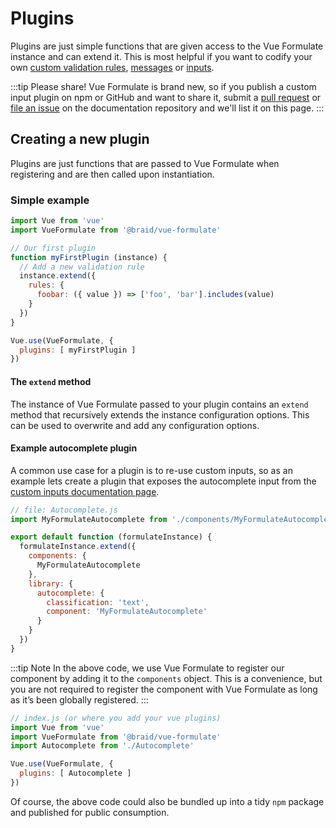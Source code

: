 # Plugins

Plugins are just simple functions that are given access to the Vue Formulate
instance and can extend it. This is most helpful if you want to codify your own
[custom validation rules](/guide/validation/#custom-validation-rules),
[messages](/guide/validation/#customize-validation-messages) or
[inputs](/guide/custom-inputs/#structure-of-an-input).

:::tip Please share!
Vue Formulate is brand new, so if you publish a custom input plugin on npm or
GitHub and want to share it, submit a [pull request](https://github.com/wearebraid/vueformulate.com/edit/master/docs/guide/plugins/README.md)
or [file an issue](https://github.com/wearebraid/vueformulate.com/issues/new)
on the documentation repository and we'll list it on this page.
:::

## Creating a new plugin

Plugins are just functions that are passed to Vue Formulate when registering and
are then called upon instantiation.

### Simple example

```js
import Vue from 'vue'
import VueFormulate from '@braid/vue-formulate'

// Our first plugin
function myFirstPlugin (instance) {
  // Add a new validation rule
  instance.extend({
    rules: {
      foobar: ({ value }) => ['foo', 'bar'].includes(value)
    }
  })
}

Vue.use(VueFormulate, {
  plugins: [ myFirstPlugin ]
})

```

#### The `extend` method

The instance of Vue Formulate passed to your plugin contains an `extend` method
that recursively extends the instance configuration options. This can be used
to overwrite and add any configuration options.

#### Example autocomplete plugin

A common use case for a plugin is to re-use custom inputs, so as an example lets
create a plugin that exposes the autocomplete input from the [custom inputs
documentation page](/guide/custom-inputs/#custom-types).

```js
// file: Autocomplete.js
import MyFormulateAutocomplete from './components/MyFormulateAutocomplete'

export default function (formulateInstance) {
  formulateInstance.extend({
    components: {
      MyFormulateAutocomplete
    },
    library: {
      autocomplete: {
        classification: 'text',
        component: 'MyFormulateAutocomplete'
      }
    }
  })
}
```

:::tip Note
In the above code, we use Vue Formulate to register our component by adding it to
the `components` object. This is a convenience, but you are not required to
register the component with Vue Formulate as long as it’s been globally
registered.
:::

```js
// index.js (or where you add your vue plugins)
import Vue from 'vue'
import VueFormulate from '@braid/vue-formulate'
import Autocomplete from './Autocomplete'

Vue.use(VueFormulate, {
  plugins: [ Autocomplete ]
})

```

Of course, the above code could also be bundled up into a tidy `npm` package
and published for public consumption.
